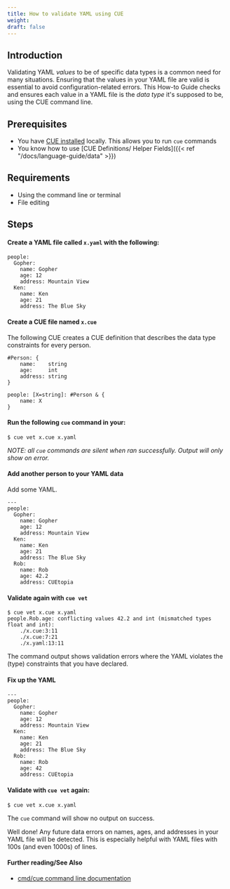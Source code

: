 ```yaml
---
title: How to validate YAML using CUE
weight: 
draft: false
---
```

## Introduction
Validating YAML _values_ to be of specific data types is a common need for many situations. Ensuring that the values in your YAML file are valid is essential to avoid configuration-related errors. This How-to Guide checks and ensures each value in a YAML file is the _data type_ it's supposed to be, using the CUE command line.
## Prerequisites
* You have [CUE installed](https://cuelang.org/docs/install/) locally. This allows you to run `cue` commands
* You know how to use [CUE Definitions/ Helper Fields]({{< ref "/docs/language-guide/data" >}}) 
## Requirements
* Using the command line or terminal 
* File editing

## Steps
#### Create a YAML file called `x.yaml` with the following: 

```
people:
  Gopher:
    name: Gopher
    age: 12
    address: Mountain View
  Ken:
    name: Ken
    age: 21
    address: The Blue Sky

```
#### Create a CUE file named `x.cue` 
 
The following CUE creates a CUE definition that describes the data type constraints for every person. 

```
#Person: {
	name:    string
	age:     int
	address: string
}

people: [X=string]: #Person & {
	name: X
}
```

#### Run the following `cue` command in your:

```
$ cue vet x.cue x.yaml
```
_NOTE: all `cue` commands are silent when ran successfully. Output will only show on error._ 

#### Add another person to your YAML data

Add some YAML.

```
---
people:
  Gopher:
    name: Gopher
    age: 12
    address: Mountain View
  Ken:
    name: Ken
    age: 21
    address: The Blue Sky
  Rob:
    name: Rob
    age: 42.2
    address: CUEtopia

```

#### Validate again with `cue vet` 

```
$ cue vet x.cue x.yaml
people.Rob.age: conflicting values 42.2 and int (mismatched types float and int):
    ./x.cue:3:11
    ./x.cue:7:21
    ./x.yaml:13:11
```

The command output shows validation errors where the YAML violates the (type) constraints that you have declared.

#### Fix up the YAML

```
---
people:
  Gopher:
    name: Gopher
    age: 12
    address: Mountain View
  Ken:
    name: Ken
    age: 21
    address: The Blue Sky
  Rob:
    name: Rob
    age: 42
    address: CUEtopia

```

#### Validate with `cue vet` again:

```
$ cue vet x.cue x.yaml
```

The `cue` command will show no output on success. 

Well done! Any future data errors on names, ages, and addresses in your YAML file will be detected. This is especially helpful with YAML files with 100s (and even 1000s) of lines. 

#### Further reading/See Also
* [cmd/cue command line documentation](https://cue.googlesource.com/cue/+/refs/tags/v0.2.0/doc/cmd/cue.md)